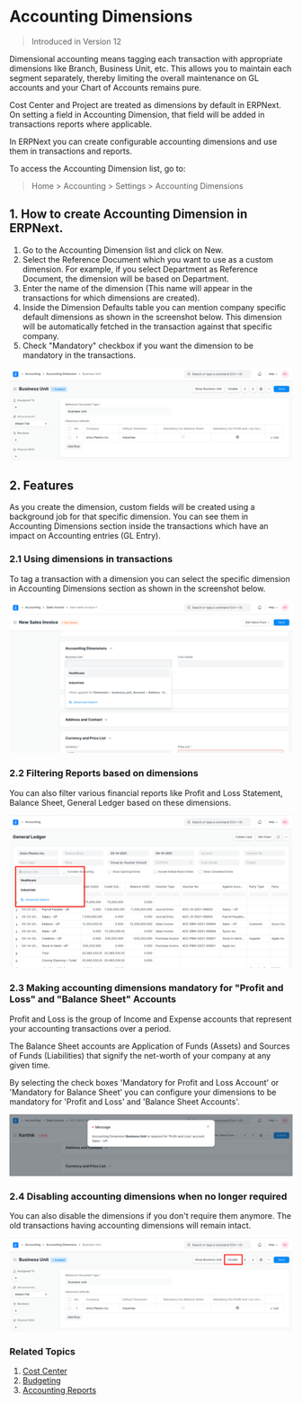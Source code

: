 
# Accounting Dimensions




> 
> Introduced in Version 12
> 
> 
> 


Dimensional accounting means tagging each transaction with appropriate dimensions like Branch, Business Unit, etc. This allows you to maintain each segment separately, thereby limiting the overall maintenance on GL accounts and your Chart of Accounts remains pure.


Cost Center and Project are treated as dimensions by default in ERPNext. On setting a field in Accounting Dimension, that field will be added in transactions reports where applicable.


In ERPNext you can create configurable accounting dimensions and use them in transactions and reports.


To access the Accounting Dimension list, go to:



> 
> Home > Accounting > Settings > Accounting Dimensions
> 
> 
> 


## 1. How to create Accounting Dimension in ERPNext.


1. Go to the Accounting Dimension list and click on New.
2. Select the Reference Document which you want to use as a custom dimension. For example, if you select Department as Reference Document, the dimension will be based on Department.
3. Enter the name of the dimension (This name will appear in the transactions for which dimensions are created).
4. Inside the Dimension Defaults table you can mention company specific default dimensions as shown in the screenshot below. This dimension will be automatically fetched in the transaction against that specific company.
5. Check "Mandatory" checkbox if you want the dimension to be mandatory in the transactions.


![Creating Accounting Dimension](/files/accounting-dimension.png)


## 2. Features


As you create the dimension, custom fields will be created using a background job for that specific dimension. You can see them in Accounting Dimensions section inside the transactions which have an impact on Accounting entries (GL Entry).


### 2.1 Using dimensions in transactions


To tag a transaction with a dimension you can select the specific dimension in Accounting Dimensions section as shown in the screenshot below.


![Accounting Dimension in Sales Invoice](/files/accounting-dimension-in-invoice.png)


### 2.2 Filtering Reports based on dimensions


You can also filter various financial reports like Profit and Loss Statement, Balance Sheet, General Ledger based on these dimensions.


![Accounting Dimension in Reports](/files/report-dimensions.png)


### 2.3 Making accounting dimensions mandatory for "Profit and Loss" and "Balance Sheet" Accounts


Profit and Loss is the group of Income and Expense accounts that represent your accounting transactions over a period.


The Balance Sheet accounts are Application of Funds (Assets) and Sources of Funds (Liabilities) that signify the net-worth of your company at any given time.


By selecting the check boxes 'Mandatory for Profit and Loss Account' or 'Mandatory for Balance Sheet' you can configure your dimensions to be mandatory for 'Profit and Loss' and 'Balance Sheet Accounts'.


![Accounting Dimension Mandatory in Transaction](/files/dimension-mandatory.png)


### 2.4 Disabling accounting dimensions when no longer required


You can also disable the dimensions if you don't require them anymore. The old transactions having accounting dimensions will remain intact.


![Disable Accounting Dimension](/files/dimension-disable.png)


### Related Topics


1. [Cost Center](/docs/en/accounts/cost-center)
2. [Budgeting](/docs/en/accounts/budgeting)
3. [Accounting Reports](/docs/en/accounts/accounting-reports)




